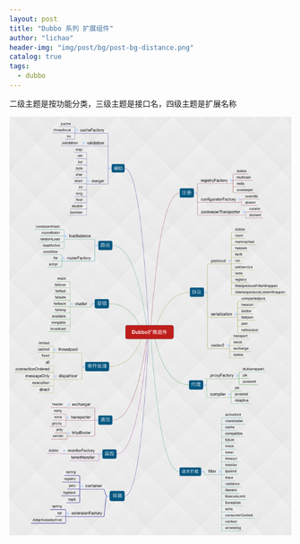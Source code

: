 ```yaml
---
layout: post
title: "Dubbo 系列 扩展组件"
author: "lichao"
header-img: "img/post/bg/post-bg-distance.png"
catalog: true
tags:
  - dubbo
---
```


二级主题是按功能分类，三级主题是接口名，四级主题是扩展名称

![dubbo](/img/dubbo/dubbo5.jpeg)
